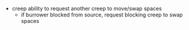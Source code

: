 - creep ability to request another creep to move/swap spaces
	- if burrower blocked from source, request blocking creep to swap spaces